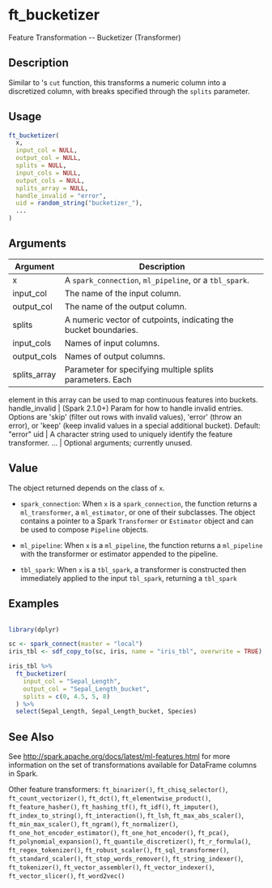 # ft_bucketizer


Feature Transformation -- Bucketizer (Transformer)




## Description

Similar to 's `cut` function, this transforms a numeric column
into a discretized column, with breaks specified through the ``splits``
parameter.





## Usage
```r
ft_bucketizer(
  x,
  input_col = NULL,
  output_col = NULL,
  splits = NULL,
  input_cols = NULL,
  output_cols = NULL,
  splits_array = NULL,
  handle_invalid = "error",
  uid = random_string("bucketizer_"),
  ...
)
```




## Arguments


Argument      |Description
------------- |----------------
x | A ``spark_connection``, ``ml_pipeline``, or a ``tbl_spark``.
input_col | The name of the input column.
output_col | The name of the output column.
splits | A numeric vector of cutpoints, indicating the bucket boundaries.
input_cols | Names of input columns.
output_cols | Names of output columns.
splits_array | Parameter for specifying multiple splits parameters. Each
element in this array can be used to map continuous features into buckets.
handle_invalid | (Spark 2.1.0+) Param for how to handle invalid entries. Options are
'skip' (filter out rows with invalid values), 'error' (throw an error), or
'keep' (keep invalid values in a special additional bucket). Default: "error"
uid | A character string used to uniquely identify the feature transformer.
... | Optional arguments; currently unused.





## Value

The object returned depends on the class of ``x``.


  
*  `spark_connection`: When `x` is a `spark_connection`, the function returns a `ml_transformer`,
  a `ml_estimator`, or one of their subclasses. The object contains a pointer to
  a Spark `Transformer` or `Estimator` object and can be used to compose
  `Pipeline` objects.

  
*  `ml_pipeline`: When `x` is a `ml_pipeline`, the function returns a `ml_pipeline` with
  the transformer or estimator appended to the pipeline.

  
*  `tbl_spark`: When `x` is a `tbl_spark`, a transformer is constructed then
  immediately applied to the input `tbl_spark`, returning a `tbl_spark`






## Examples

```r

library(dplyr)

sc <- spark_connect(master = "local")
iris_tbl <- sdf_copy_to(sc, iris, name = "iris_tbl", overwrite = TRUE)

iris_tbl %>%
  ft_bucketizer(
    input_col = "Sepal_Length",
    output_col = "Sepal_Length_bucket",
    splits = c(0, 4.5, 5, 8)
  ) %>%
  select(Sepal_Length, Sepal_Length_bucket, Species)

```






## See Also

See http://spark.apache.org/docs/latest/ml-features.html for
  more information on the set of transformations available for DataFrame
  columns in Spark.

Other feature transformers: 
`ft_binarizer()`,
`ft_chisq_selector()`,
`ft_count_vectorizer()`,
`ft_dct()`,
`ft_elementwise_product()`,
`ft_feature_hasher()`,
`ft_hashing_tf()`,
`ft_idf()`,
`ft_imputer()`,
`ft_index_to_string()`,
`ft_interaction()`,
`ft_lsh`,
`ft_max_abs_scaler()`,
`ft_min_max_scaler()`,
`ft_ngram()`,
`ft_normalizer()`,
`ft_one_hot_encoder_estimator()`,
`ft_one_hot_encoder()`,
`ft_pca()`,
`ft_polynomial_expansion()`,
`ft_quantile_discretizer()`,
`ft_r_formula()`,
`ft_regex_tokenizer()`,
`ft_robust_scaler()`,
`ft_sql_transformer()`,
`ft_standard_scaler()`,
`ft_stop_words_remover()`,
`ft_string_indexer()`,
`ft_tokenizer()`,
`ft_vector_assembler()`,
`ft_vector_indexer()`,
`ft_vector_slicer()`,
`ft_word2vec()`



